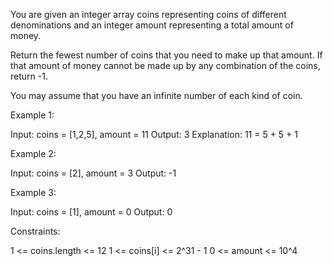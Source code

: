 You are given an integer array coins representing coins of different
denominations and an integer amount representing a total amount of money.

Return the fewest number of coins that you need to make up that amount. If
that amount of money cannot be made up by any combination of the coins,
return -1.

You may assume that you have an infinite number of each kind of coin.


Example 1:


Input: coins = [1,2,5], amount = 11
Output: 3
Explanation: 11 = 5 + 5 + 1


Example 2:


Input: coins = [2], amount = 3
Output: -1


Example 3:


Input: coins = [1], amount = 0
Output: 0



Constraints:


1 <= coins.length <= 12
1 <= coins[i] <= 2^31 - 1
0 <= amount <= 10^4




